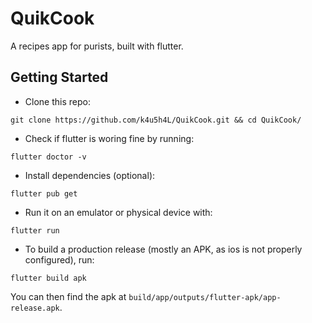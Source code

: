 # QuikCook

A recipes app for purists, built with flutter.

## Getting Started

- Clone this repo:

```
git clone https://github.com/k4u5h4L/QuikCook.git && cd QuikCook/
```

- Check if flutter is woring fine by running:

```
flutter doctor -v
```

- Install dependencies (optional):

```
flutter pub get
```

- Run it on an emulator or physical device with:

```
flutter run
```

- To build a production release (mostly an APK, as ios is not properly configured), run:

```
flutter build apk
```

You can then find the apk at `build/app/outputs/flutter-apk/app-release.apk`.